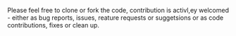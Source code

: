 Please feel free to clone or fork the code, contribution is activl,ey welcomed - either as bug reports, issues, reature requests or suggetsions or as code contributions, fixes or clean up.
